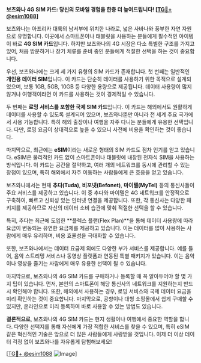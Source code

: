 **보츠와나 4G SIM 카드: 당신의 모바일 경험을 한층 더 높여드립니다! [[TG💪+ @esim1088](https://t.me/s/esim1088)]**

보츠와나는 아프리카 대륙의 남서부에 위치한 나라로, 넓은 사바나와 풍부한 자연 자원으로 유명합니다. 이곳에서 스마트폰이나 태블릿을 사용하는 분들에게 필수적인 아이템이 바로 **4G SIM 카드**입니다. 하지만 보츠와나의 4G 시장은 다소 특별한 구조를 가지고 있어, 처음 방문하거나 장기 체류를 준비 중인 분들에게 적절한 선택을 하는 것이 중요합니다.

우선, 보츠와나에는 크게 세 가지 유형의 SIM 카드가 존재합니다. 첫 번째는 일반적인 **개인용 데이터 SIM**입니다. 이 카드는 단순히 데이터를 사용하기 위한 목적으로 설계되었으며, 보통 1GB, 5GB, 10GB 등 다양한 용량으로 제공됩니다. 데이터 사용량이 많지 않거나 여행객이라면 이 카드를 사용하는 것이 경제적일 수 있습니다.

두 번째는 **로밍 서비스를 포함한 국제 SIM 카드**입니다. 이 카드는 해외에서도 원활하게 데이터를 사용할 수 있도록 설계되어 있으며, 보츠와나뿐만 아니라 전 세계 주요 국가에서 사용 가능합니다. 특히 해외 출장이나 여행을 자주 다니는 분들에게 유용한 선택입니다. 다만, 로밍 요금이 상대적으로 높을 수 있으니 사전에 비용을 확인하는 것이 좋습니다.

마지막으로, 최근에는 **eSIM**이라는 새로운 형태의 SIM 카드도 점차 인기를 얻고 있습니다. eSIM은 물리적인 카드 없이 스마트폰이나 태블릿에 내장된 전자식 SIM을 사용하는 방식입니다. 이 카드는 공간을 절약하고, 여러 개의 네트워크를 동시에 관리할 수 있는 장점이 있으며, 특히 해외에서 자주 이동하는 사람들에게 큰 호응을 얻고 있습니다.

보츠와나에서는 현재 **추다(Tuda)**, **비포넷(Befonet)**, **마이텔(MyTel)** 등의 통신사들이 주요 서비스를 제공하고 있습니다. 이 중 추다와 마이텔은 4G 네트워크를 안정적으로 구축하여, 빠르고 신뢰성 있는 인터넷 연결을 제공합니다. 또한, 각 통신사는 다양한 패키지를 제공하므로 자신의 데이터 소비 습관에 맞춰 적절한 선택을 할 수 있습니다.

특히, 추다는 최근에 도입한 **플렉스 플랜(Flex Plan)**을 통해 데이터 사용량에 따라 요금이 변동되는 유연한 요금제를 제공하고 있습니다. 이는 데이터를 많이 사용하는 사람에게 매우 유리하며, 비용 효율성을 극대화할 수 있습니다.

또한, 보츠와나에서는 데이터 요금제 외에도 다양한 부가 서비스를 제공합니다. 예를 들어, 음악 스트리밍 서비스나 동영상 플랫폼과 연동된 특별 패키지가 있습니다. 이는 음악이나 영상을 즐기는 사람에게 매우 유용한 선택이 될 수 있습니다.

마지막으로, 보츠와나의 4G SIM 카드를 구매하거나 등록할 때 꼭 알아두어야 할 몇 가지 팁이 있습니다. 먼저, 본인의 스마트폰이 해당 통신사의 네트워크를 지원하는지 반드시 확인해야 합니다. 또한, 해외에서 사용하는 경우, 로밍 서비스와 국제 데이터 요금을 미리 확인하는 것이 중요합니다. 마지막으로, 공항이나 대형 쇼핑몰에서 쉽게 구매할 수 있지만, 온라인으로 미리 등록하여 바로 사용할 수 있는 방법도 있습니다.

**결론적으로**, 보츠와나의 4G SIM 카드는 현지 생활이나 여행에서 중요한 역할을 합니다. 다양한 선택지를 통해 자신에게 가장 적합한 서비스를 찾을 수 있으며, 특히 eSIM 같은 혁신적인 기술은 앞으로 더 많은 사람들에게 사랑받을 것입니다. 이제 더 이상 데이터 걱정 없이 보츠와나를 자유롭게 탐험해보세요!

[[TG💪+ @esim1088](https://t.me/s/esim1088) ![Image](https://i.postimg.cc/Y0z9fWf4/image.png)]